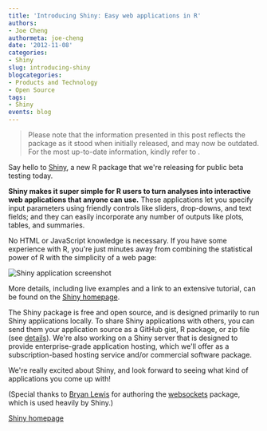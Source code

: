 ```yaml
---
title: 'Introducing Shiny: Easy web applications in R'
authors: 
- Joe Cheng
authormeta: joe-cheng
date: '2012-11-08'
categories:
- Shiny
slug: introducing-shiny
blogcategories:
- Products and Technology
- Open Source
tags:
- Shiny
events: blog
---
```


<blockquote>
<p class="body-md-regular body-sm-regular">
Please note that the information presented in this post reflects the package as it stood when initially released, and may now be outdated. For the most up-to-date information, kindly refer to <https://shiny.posit.co/>.
</p>
</blockquote>

Say hello to [Shiny](https://www.rstudio.com/shiny/), a new R package that we're releasing for public beta testing today.

**Shiny makes it super simple for R users to turn analyses into interactive web applications that anyone can use.** These applications let you specify input parameters using friendly controls like sliders, drop-downs, and text fields; and they can easily incorporate any number of outputs like plots, tables, and summaries.

No HTML or JavaScript knowledge is necessary. If you have some experience with R, you're just minutes away from combining the statistical power of R with the simplicity of a web page:

![Shiny application screenshot](https://rstudioblog.files.wordpress.com/2012/11/heightweight.png)

More details, including live examples and a link to an extensive tutorial, can be found on the [Shiny homepage](https://www.rstudio.com/shiny/).

The Shiny package is free and open source, and is designed primarily to run Shiny applications locally. To share Shiny applications with others, you can send them your application source as a GitHub gist, R package, or zip file (see [details](http://rstudio.github.com/shiny/tutorial/#deployment)). We're also working on a Shiny server that is designed to provide enterprise-grade application hosting, which we'll offer as a subscription-based hosting service and/or commercial software package.

We're really excited about Shiny, and look forward to seeing what kind of applications you come up with!

(Special thanks to [Bryan Lewis](http://illposed.net) for authoring the [websockets](http://cran.r-project.org/web/packages/websockets/index.html) package, which is used heavily by Shiny.)

[Shiny homepage](https://www.rstudio.com/shiny/)

